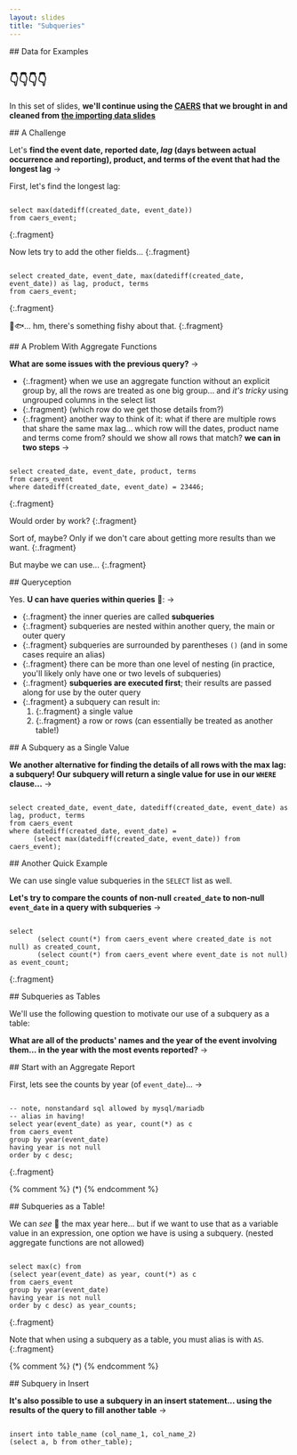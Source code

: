 ```yaml
---
layout: slides
title: "Subqueries"
---
```


<script src="../../resources/js/table.js"></script>
<link rel="stylesheet" href="../../resources/css/data-table.css" type="text/css" media="screen" title="no title" charset="utf-8">



<section markdown="block">
## Data for Examples

## 👇👇👇👇

In this set of slides, __we'll continue using the [CAERS](https://www.fda.gov/food/compliance-enforcement-food/cfsan-adverse-event-reporting-system-caers) that we brought in and cleaned from [the importing data slides](import-example.html)__

</section>

<section markdown="block">
## A Challenge

Let's __find the event date, reported date, _lag_ (days between actual occurrence and reporting), product, and terms of the event that had the longest lag__ &rarr;

First, let's find the longest lag:

<pre><code data-trim contenteditable>
select max(datediff(created_date, event_date)) 
from caers_event;
</code></pre>
{:.fragment}

Now lets try to add the other fields...
{:.fragment}

<pre><code data-trim contenteditable>
select created_date, event_date, max(datediff(created_date, event_date)) as lag, product, terms
from caers_event;
</code></pre>
{:.fragment}

🤔🐟... hm, there's something fishy about that.
{:.fragment}
</section>

<section markdown="block">
## A Problem With Aggregate Functions

__What are some issues with the previous query?__ &rarr;

* {:.fragment} when we use an aggregate function without an explicit group by, all the rows are treated as one big group... and _it's tricky_ using ungrouped columns in the select list
* {:.fragment} (which row do we get those details from?)
* {:.fragment} another way to think of it: what if there are multiple rows that share the same max lag... which row will the dates, product name and terms come from? should we show all rows that match? __we can in two steps__ &rarr;


<pre><code data-trim contenteditable>
select created_date, event_date, product, terms
from caers_event
where datediff(created_date, event_date) = 23446;
</code></pre>
{:.fragment}

Would order by work? 
{:.fragment}

Sort of, maybe? Only if we don't care about getting more results than we want.
{:.fragment}

But maybe we can use...
{:.fragment}
</section>

<section markdown="block">
## Queryception

Yes. __U can have queries within queries__ 🤯: &rarr;

* {:.fragment} the inner queries are called __subqueries__
* {:.fragment} subqueries are nested within another query, the main or outer query
* {:.fragment} subqueries are surrounded by parentheses `()` (and in some cases require an alias)
* {:.fragment} there can be more than one level of nesting (in practice, you'll likely only have one or two levels of subqueries)
* {:.fragment} __subqueries are executed first__; their results are passed along for use by the outer query
* {:.fragment} a subquery can result in:
	1. {:.fragment} a single value
	2. {:.fragment} a row or rows (can essentially be treated as another table!)

</section>


<section markdown="block">
## A Subquery as a Single Value

__We another alternative for finding the details of all rows with the max lag: __a subquery__! Our subquery will return a single value for use in our `WHERE` clause...__ &rarr;

<pre><code data-trim contenteditable>
select created_date, event_date, datediff(created_date, event_date) as lag, product, terms
from caers_event
where datediff(created_date, event_date) =
      (select max(datediff(created_date, event_date)) from caers_event);
</code></pre>
</section>

<section markdown="block">
## Another Quick Example

We can use single value subqueries in the `SELECT` list as well. 

__Let's try to compare the counts of non-null `created_date` to non-null `event_date` in a query with subqueries__ &rarr;

<pre><code data-trim contenteditable>
select
       (select count(*) from caers_event where created_date is not null) as created_count,
       (select count(*) from caers_event where event_date is not null) as event_count;
</code></pre>
{:.fragment}
</section>

<section markdown="block">
## Subqueries as Tables

We'll use the following question to motivate our use of a subquery as a table:

__What are all of the products' names and the year of the event involving them... in the year with the most events reported?__ &rarr;

</section>

<section markdown="block">
## Start with an Aggregate Report


First, lets see the counts by year (of `event_date`)... &rarr;

<pre><code data-trim contenteditable>
-- note, nonstandard sql allowed by mysql/mariadb
-- alias in having!
select year(event_date) as year, count(*) as c
from caers_event
group by year(event_date) 
having year is not null
order by c desc;
</code></pre>
{:.fragment}

</section>

{% comment %}
(\*)
{% endcomment %}


<section markdown="block">
## Subqueries as a Table!

We can _see_ 👀 the max year here... but if we want to use that as a variable value in an expression, one option we have is using a subquery.  (nested aggregate functions are not allowed)

<pre><code data-trim contenteditable>
select max(c) from
(select year(event_date) as year, count(*) as c
from caers_event
group by year(event_date)
having year is not null
order by c desc) as year_counts;
</code></pre> 
{:.fragment}

Note that when using a subquery as a table, you must alias is with `AS`.
{:.fragment}
</section>

{% comment %}
(\*)
{% endcomment %}

<!--
<section markdown="block">
## Common Table Expression

Alternatively, you can use a __common table expression__ (CTE) to make a temporary table. Use `WITH table_name(column_list) AS query` query to create a CTE:

* the `table_name` and `column_list` specify the table and columns you can use to query the CTE
* the `query` part populates the temporary table and columns
* it's essentially a subquery as a table
	* typically used for _maybe_ nicer syntax
	* (though, apparently, CTEs have some features that subqueries don't, such as being able to refer to itself recursively)
* the CTE only exists for the execution of your _actual_ query, which appears after the CTE itself

</section>

<section markdown="block">
## Rewriting the Subquery as a CTE


`year_counts` is a table with two columns, `y` and `c` &rarr;

<pre><code data-trim contenteditable>
WITH 
    year_counts(y, c)
AS (
    select date_part('year', event_date) as year, count(*) as c
    from caers_event
    group by date_part('year', event_date)
    having date_part('year', event_date) is not null
    order by c desc
)
select max(c) from year_counts;
</code></pre>
{:.fragment}

</section>

{% comment %}
(\*)
{% endcomment %}

<section markdown="block">
## With Limit

__Of course, this is all contrived; a limit and a select list would have worked too (and we can use that in a subquery to get our desired result)__ &rarr;
<pre><code data-trim contenteditable>
select product,  date_part('year', event_date) as year
from caers_event
where date_part('year', event_date) =
(select date_part('year', event_date) as year
 from caers_event
 group by date_part('year', event_date)
 having date_part('year', event_date) is not null
 order by count(*) desc
limit 1);

</code></pre>
</section>
{% comment %}
(\*)
{% endcomment %}
-->
<section markdown="block">
## Subquery in Insert

__It's also possible to use a subquery in an insert statement... using the results of the query to fill another table__ &rarr;

<pre><code data-trim contenteditable>
insert into table_name (col_name_1, col_name_2)
(select a, b from other_table);
</code></pre>
</section>

